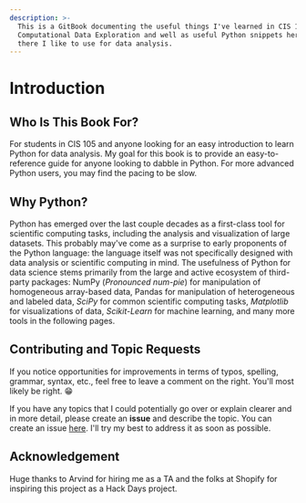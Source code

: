 ```yaml
---
description: >-
  This is a GitBook documenting the useful things I've learned in CIS 105
  Computational Data Exploration and well as useful Python snippets here and
  there I like to use for data analysis.
---
```


# Introduction

## Who Is This Book For?

For students in CIS 105 and anyone looking for an easy introduction to learn Python for data analysis. My goal for this book is to provide an easy-to-reference guide for anyone looking to dabble in Python. For more advanced Python users, you may find the pacing to be slow. 

## Why Python?

Python has emerged over the last couple decades as a first-class tool for scientific computing tasks, including the analysis and visualization of large datasets. This probably may've come as a surprise to early proponents of the Python language: the language itself was not specifically designed with data analysis or scientific computing in mind. The usefulness of Python for data science stems primarily from the large and active ecosystem of third-party packages: NumPy \(_Pronounced num-pie_\) for manipulation of homogeneous array-based data, Pandas for manipulation of heterogeneous and labeled data, _SciPy_ for common scientific computing tasks, _Matplotlib_ for visualizations of data, _Scikit-Learn_ for machine learning, and many more tools in the following pages.

## Contributing and Topic Requests

If you notice opportunities for improvements in terms of typos, spelling, grammar, syntax, etc., feel free to leave a comment on the right. You'll most likely be right. 😁

If you have any topics that I could potentially go over or explain clearer and in more detail, please create an **issue** and describe the topic. You can create an issue [here](https://github.com/kailu3/python-data-analysis/issues). I'll try my best to address it as soon as possible.

## Acknowledgement

Huge thanks to Arvind for hiring me as a TA and the folks at Shopify for inspiring this project as a Hack Days project.

